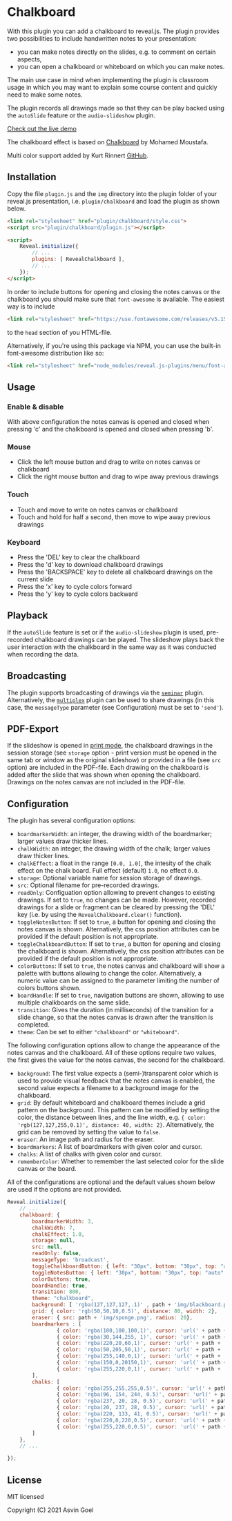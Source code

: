# Chalkboard

With this plugin you can add a chalkboard to reveal.js. The plugin provides two possibilities to include handwritten notes to your presentation:

- you can make notes directly on the slides, e.g. to comment on certain aspects,
- you can open a chalkboard or whiteboard on which you can make notes.

The main use case in mind when implementing the plugin is classroom usage in which you may want to explain some course content and quickly need to make some notes.

The plugin records all drawings made so that they can be play backed using the `autoSlide` feature or the `audio-slideshow` plugin.

[Check out the live demo](https://rajgoel.github.io/reveal.js-demos/chalkboard-demo.html)

The chalkboard effect is based on [Chalkboard](https://github.com/mmoustafa/Chalkboard) by Mohamed Moustafa.

Multi color support added by Kurt Rinnert [GitHub](https://github.com/rinnert).

## Installation

Copy the file `plugin.js` and the  `img` directory into the plugin folder of your reveal.js presentation, i.e. `plugin/chalkboard` and load the plugin as shown below.

```html
<link rel="stylesheet" href="plugin/chalkboard/style.css">
<script src="plugin/chalkboard/plugin.js"></script>

<script>
    Reveal.initialize({
        // ...
        plugins: [ RevealChalkboard ],
        // ...
    });
</script>
```

In order to include buttons for opening and closing the notes canvas or the chalkboard you should make sure that `font-awesome` is available. The easiest way is to include
```html
<link rel="stylesheet" href="https://use.fontawesome.com/releases/v5.15.3/css/all.css">
```
to the `head` section of you HTML-file.

Alternatively, if you're using this package via NPM, you can use the built-in font-awesome distribution like so:
```html
<link rel="stylesheet" href="node_modules/reveal.js-plugins/menu/font-awesome/css/all.css">
```

## Usage

### Enable & disable

With above configuration the notes canvas is opened and closed when pressing 'c' and the chalkboard is opened and closed when pressing 'b'.

### Mouse
- Click the left mouse button and drag to write on notes canvas or chalkboard
- Click the right mouse button and drag to wipe away previous drawings

### Touch
- Touch and move to write on notes canvas or chalkboard
- Touch and hold for half a second, then move to wipe away previous drawings

### Keyboard
- Press the 'DEL' key to clear the chalkboard
- Press the 'd' key to download chalkboard drawings
- Press the 'BACKSPACE' key to delete all chalkboard drawings on the current slide
- Press the 'x' key to cycle colors forward
- Press the 'y' key to cycle colors backward

## Playback

If the `autoSlide` feature is set or if the `audio-slideshow` plugin is used, pre-recorded chalkboard drawings can be played. The slideshow plays back the user interaction with the chalkboard in the same way as it was conducted when recording the data.

## Broadcasting

The plugin supports broadcasting of drawings via the [`seminar`](https://github.com/rajgoel/reveal.js-plugins/tree/master/seminar) plugin. Alternatively, the [`multiplex`](https://github.com/reveal/multiplex) plugin can be used to share drawings (in this case, the `messageType` parameter (see Configuration) must be set to `'send'`).


## PDF-Export

If the slideshow is opened in [print mode](https://revealjs.com/pdf-export/), the chalkboard drawings in the session storage (see `storage` option - print version must be opened in the same tab or window as the original slideshow) or provided in a file (see `src` option) are included in the PDF-file. Each drawing on the chalkboard is added after the slide that was shown when opening the chalkboard. Drawings on the notes canvas are not included in the PDF-file.


## Configuration

The plugin has several configuration options:

- `boardmarkerWidth`: an integer, the drawing width of the boardmarker; larger values draw thicker lines.
- `chalkWidth`: an integer, the drawing width of the chalk; larger values draw thicker lines.
- `chalkEffect`: a float in the range `[0.0, 1.0]`, the intesity of the chalk effect on the chalk board. Full effect (default) `1.0`, no effect `0.0`.
- `storage`: Optional variable name for session storage of drawings.
- `src`: Optional filename for pre-recorded drawings.
- `readOnly`: Configuation option allowing to prevent changes to existing drawings. If set to `true`, no changes can be made. However, recorded drawings for a slide or fragment can be cleared by pressing the 'DEL' key (i.e. by using the `RevealChalkboard.clear()` function).
- `toggleNotesButton`: If set to `true`, a button for opening and closing the notes canvas is shown. Alternatively, the css position attributes can be provided if the default position is not appropriate.
- `toggleChalkboardButton`: If set to `true`, a button for opening and closing the chalkboard is shown. Alternatively, the css position attributes can be provided if the default position is not appropriate.
- `colorButtons`: If set to `true`, the notes canvas and chalkboard will show a palette with buttons allowing to change the color. Alternatively, a numeric value can be assigned to the parameter limiting the number of colors buttons shown.
- `boardHandle`: If set to `true`, navigation buttons are shown, allowing to use multiple chalkboards on the same slide. 
- `transition`: Gives the duration (in milliseconds) of the transition for a slide change, so that the notes canvas is drawn after the transition is completed.
- `theme`: Can be set to either `"chalkboard"` or `"whiteboard"`.

The following configuration options allow to change the appearance of the notes canvas and the chalkboard. All of these options require two values, the first gives the value for the notes canvas, the second for the chalkboard.

- `background`: The first value expects a (semi-)transparent color which is used to provide visual feedback that the notes canvas is enabled, the second value expects a filename to a background image for the chalkboard.
- `grid`: By default whiteboard and chalkboard themes include a grid pattern on the background. This pattern can be modified by setting the color, the distance between lines, and the line width, e.g. `{ color: 'rgb(127,127,255,0.1)', distance: 40, width: 2}`. Alternatively, the grid can be removed by setting the value to `false`.
- `eraser`: An image path and radius for the eraser.
- `boardmarkers`: A list of boardmarkers with given color and cursor.
- `chalks`: A list of chalks with given color and cursor.
- `rememberColor`: Whether to remember the last selected color for the slide canvas or the board.

All of the configurations are optional and the default values shown below are used if the options are not provided.

```javascript
Reveal.initialize({
	// ...
    chalkboard: {
        boardmarkerWidth: 3,
        chalkWidth: 7,
        chalkEffect: 1.0,
        storage: null,
        src: null,
        readOnly: false,
        messageType: 'broadcast',
        toggleChalkboardButton: { left: "30px", bottom: "30px", top: "auto", right: "auto" },
        toggleNotesButton: { left: "30px", bottom: "30px", top: "auto", right: "auto" },
        colorButtons: true,
        boardHandle: true,
        transition: 800,
        theme: "chalkboard",
        background: [ 'rgba(127,127,127,.1)' , path + 'img/blackboard.png' ],
        grid: { color: 'rgb(50,50,10,0.5)', distance: 80, width: 2},
        eraser: { src: path + 'img/sponge.png', radius: 20},
        boardmarkers : [
                { color: 'rgba(100,100,100,1)', cursor: 'url(' + path + 'img/boardmarker-black.png), auto'},
                { color: 'rgba(30,144,255, 1)', cursor: 'url(' + path + 'img/boardmarker-blue.png), auto'},
                { color: 'rgba(220,20,60,1)', cursor: 'url(' + path + 'img/boardmarker-red.png), auto'},
                { color: 'rgba(50,205,50,1)', cursor: 'url(' + path + 'img/boardmarker-green.png), auto'},
                { color: 'rgba(255,140,0,1)', cursor: 'url(' + path + 'img/boardmarker-orange.png), auto'},
                { color: 'rgba(150,0,20150,1)', cursor: 'url(' + path + 'img/boardmarker-purple.png), auto'},
                { color: 'rgba(255,220,0,1)', cursor: 'url(' + path + 'img/boardmarker-yellow.png), auto'}
        ],
        chalks: [
                { color: 'rgba(255,255,255,0.5)', cursor: 'url(' + path + 'img/chalk-white.png), auto'},
                { color: 'rgba(96, 154, 244, 0.5)', cursor: 'url(' + path + 'img/chalk-blue.png), auto'},
                { color: 'rgba(237, 20, 28, 0.5)', cursor: 'url(' + path + 'img/chalk-red.png), auto'},
                { color: 'rgba(20, 237, 28, 0.5)', cursor: 'url(' + path + 'img/chalk-green.png), auto'},
                { color: 'rgba(220, 133, 41, 0.5)', cursor: 'url(' + path + 'img/chalk-orange.png), auto'},
                { color: 'rgba(220,0,220,0.5)', cursor: 'url(' + path + 'img/chalk-purple.png), auto'},
                { color: 'rgba(255,220,0,0.5)', cursor: 'url(' + path + 'img/chalk-yellow.png), auto'}
        ]
    },
    // ...

});
```

## License

MIT licensed

Copyright (C) 2021 Asvin Goel
